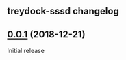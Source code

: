 ## treydock-sssd changelog

## [0.0.1](https://github.com/treydock/puppet-module-sssd/tree/0.0.1) (2018-12-21)

Initial release
